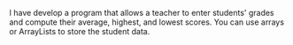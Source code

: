I have develop a program that allows a teacher to enter students' grades and compute their average, highest, and lowest scores. You can use arrays or ArrayLists to store the student data.
